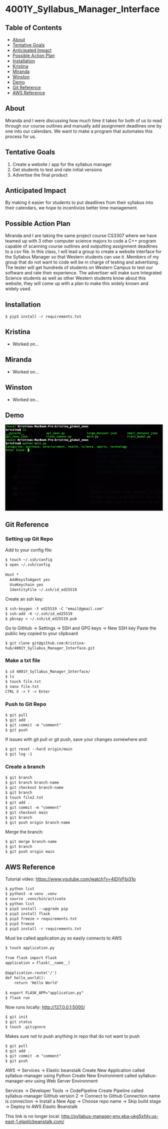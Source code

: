 # 4001Y_Syllabus_Manager_Interface

## Table of Contents
- [About](#About)
- [Tentative Goals](#Tentative-Goals)
- [Anticipated Impact](#Anticipated-Impact)
- [Possible Action Plan](#Possible-Action-Plan)
- [Installation](#Installation)
- [Kristina](#Kristina)
- [Miranda](#Miranda)
- [Winston](#Winston)
- [Demo](#Demo)
- [Git Reference](#Git-Reference)
- [AWS Reference](#AWS-Reference)

## About
Miranda and I were discussing how much time it takes for both of us to read through our course outlines and manually add assignment deadlines one by one into our calendars. We want to make a program that automates this process for us.

## Tentative Goals
1. Create a website / app for the syllabus manager
2. Get students to test and rate initial versions
3. Advertise the final product

## Anticipated Impact
By making it easier for students to put deadlines from their syllabus into their calendars, we hope to incentivize better time management.

## Possible Action Plan
Miranda and I are taking the same project course CS3307 where we have teamed up with 3 other computer science majors to code a C++ program capable of scanning course outlines and outputting assignment deadlines to a csv file. 
In this class, I will lead a group to create a website interface for the Syllabus Manager so that Western students can use it. Members of my group that do not want to code will be in charge of testing and advertising. The tester will get hundreds of students on Western Campus to test our software and rate their experience. The advertiser will make sure Integrated Science students as well as other Western students know about this website, they will come up with a plan to make this widely known and widely used.

## Installation
```shell script
$ pip3 install -r requirements.txt
```

## Kristina
  - Worked on...
  
## Miranda
  - Worked on...
  
## Winston
  - Worked on...
  
## Demo
  ![](kristina_global_news/demos/global_news_demo.gif)

## Git Reference

### Setting up Git Repo
Add to your config file:
```shell script
$ touch ~/.ssh/config
$ open ~/.ssh/config

Host *
  AddKeysToAgent yes
  UseKeychain yes
  IdentityFile ~/.ssh/id_ed25519
```
Create an ssh key:
```shell script
$ ssh-keygen -t ed25519 -C "email@gmail.com"
$ ssh-add -K ~/.ssh/id_ed25519
$ pbcopy < ~/.ssh/id_ed25519.pub
```
Go to GitHub -> Settings -> SSH and GPG keys -> New SSH key
Paste the public key copied to your clipboard
```shell script
$ git clone git@github.com:Kristina-hub/4001Y_Syllabus_Manager_Interface.git
```

### Make a txt file
```shell script
$ cd 4001Y_Syllabus_Manager_Interface/
$ ls
$ touch file.txt
$ nano file.txt
CTRL X -> Y -> Enter
```

### Push to Git Repo
```shell script
$ git pull
$ git add .
$ git commit -m "comment"
$ git push
```
If issues with git pull or git push, save your changes somewhere and:
```shell script
$ git reset --hard origin/main
$ git log -1
```

### Create a branch
```shell script
$ git branch 
$ git branch branch-name
$ git checkout branch-name
$ git branch
$ touch file2.txt
$ git add .
$ git commit -m "comment"
$ git checkout main
$ git branch
$ git push origin branch-name
```
Merge the branch:
```shell script
$ git merge branch-name
$ git branch
$ git push origin main
```

## AWS Reference
Tutorial video: https://www.youtube.com/watch?v=4tDjVFbi31o 
```shell script
$ python list
$ python3 -m venv .venv
$ source .venv/bin/activate
$ python list
$ pip3 install --upgrade pip
$ pip3 install flask
$ pip3 freeze > requirements.txt
$ pip3 freeze
$ pip3 install -r requirements.txt
```
Must be called application.py so easily connects to AWS
```shell script
$ touch application.py

from flask import Flask
application = Flask(__name__)

@application.route('/')
def hello_world():
	return 'Hello World'
	
$ export FLASK_APP="application.py"
$ flask run
```
Now runs locally: http://127.0.0.1:5000/
```shell script
$ git init
$ git status
$ touch .gitignore
```
Makes sure not to push anything in repo that do not want to push
```shell script
$ git pull
$ git add .
$ git commit -m "comment"
$ git push
```
AWS -> Services -> Elastic beanstalk 
Create New Application called syllabus-manager using Python
Create New Environment called syllabus-manager-env using Web Server Environment

Services -> Developer Tools -> CodePipeline
Create Pipeline called syllabus-manager
GitHub version 2 -> Connect to Github 
Connection name is connection -> Install a New App -> Choose repo name -> Skip build stage -> Deploy to AWS Elastic Beanstalk

This link is no longer local: http://syllabus-manager-env.eba-ukg5xfdy.us-east-1.elasticbeanstalk.com/
